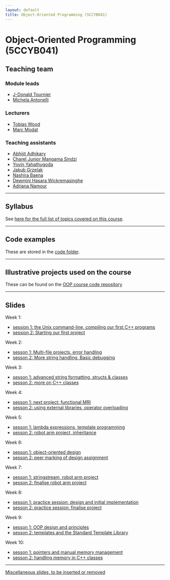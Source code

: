 ```yaml
---
layout: default
title: Object-Oriented Programming (5CCYB041)
---
```


# Object-Oriented Programming (5CCYB041)

## Teaching team

### Module leads

- [J-Donald Tournier](mailto:jacques-donald.tournier@kcl.ac.uk)
- [Michela Antonelli](mailto:michela.antonelli@kcl.ac.uk)

### Lecturers

- [Tobias Wood](mailto:tobias.wood@kcl.ac.uk)
- [Marc Modat](mailto:marc.modat@kcl.ac.uk)

### Teaching assistants

- [Abhijit Adhikary](mailto:abhijit.adhikary@kcl.ac.uk)
- [Charel Junior Mangama Sindzi](mailto:charel.mangama_sindzi@kcl.ac.uk)
- [Yovin Yahathugoda](mailto:yovin.yahathugoda@kcl.ac.uk)
- [Jakub Grzelak](mailto:jakub.grzelak@kcl.ac.uk)
- [Nashira Baena](mailto:paloma.rodriguez_baena@kcl.ac.uk)
- [Dewmini Hasara Wickremasinghe](mailto:dewmini.wickremasinghe@kcl.ac.uk)
- [Adriana Namour](mailto:adriana.namour@kcl.ac.uk)

---

## Syllabus

See [here for the full list of topics covered on this course](https://kcl-bmeis.github.io/OOP/syllabus).

---

## Code examples

These are stored in the [code folder](https://github.com/kcl-bmeis/oop/tree/main/code/).

---

## Illustrative projects used on the course

These can be found on the [OOP course code repository](https://github.com/kcl-bmeis/oop/blob/main/projects)

---

## Slides

Week 1:
- [session 1: the Unix command-line, compiling our first C++ programs](https://kcl-bmeis.github.io/OOP/week1A)
- [session 2: Starting our first project](https://kcl-bmeis.github.io/OOP/week1B)

Week 2:
- [sesson 1: Multi-file projects, error handling](https://kcl-bmeis.github.io/OOP/week2A)
- [sesson 2: More string handling, Basic debugging](https://kcl-bmeis.github.io/OOP/week2B)

Week 3:
- [sesson 1: advanced string formatting, structs & classes](https://kcl-bmeis.github.io/OOP/week3A)
- [sesson 2: more on C++ classes](https://kcl-bmeis.github.io/OOP/week3B)

Week 4:
- [sesson 1: next project: functional MRI](https://kcl-bmeis.github.io/OOP/week4A)
- [sesson 2: using external libraries, operator overloading](https://kcl-bmeis.github.io/OOP/week4B)

Week 5:
- [sesson 1: lambda expressions, template programming](https://kcl-bmeis.github.io/OOP/week5A)
- [sesson 2: robot arm project, inheritance](https://kcl-bmeis.github.io/OOP/week5B)

Week 6:
- [sesson 1: object-oriented design](https://kcl-bmeis.github.io/OOP/week6A)
- [sesson 2: peer marking of design assignment](https://kcl-bmeis.github.io/OOP/week6B)

Week 7:
- [sesson 1: stringstream, robot arm project](https://kcl-bmeis.github.io/OOP/week7A)
- [sesson 2: finalise robot arm project](https://kcl-bmeis.github.io/OOP/week7B)

Week 8:
- [sesson 1: practice session: design and initial implementation](https://kcl-bmeis.github.io/OOP/week8A)
- [sesson 2: practice session: finalise project](https://kcl-bmeis.github.io/OOP/week8B)

Week 9:
- [sesson 1: OOP design and principles](https://kcl-bmeis.github.io/OOP/week9A)
- [sesson 2: templates and the Standard Template Library](https://kcl-bmeis.github.io/OOP/week9B)

Week 10:
- [sesson 1: pointers and manual memory management](https://kcl-bmeis.github.io/OOP/week10A)
- [sesson 2: handling memory in C++ classes](https://kcl-bmeis.github.io/OOP/week10B)

---

[Miscellaneous slides, to be inserted or removed](https://kcl-bmeis.github.io/OOP/misc)

